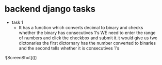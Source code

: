 # backend  django tasks
- task 1 
  - It has a function which converts decimal to binary and checks whether the binary has consecutives 1's
WE need to enter the range of numbers and click the checkbox and submit it.it would give us two dictonaries the first dictornary has the number converted to binaries
and the second tells whether it is consecutives 1's

![ScreenShot](()
